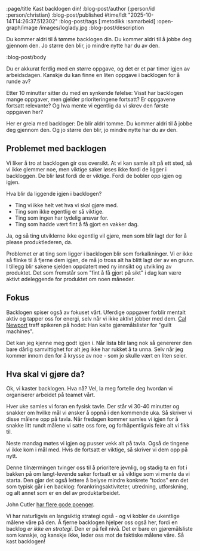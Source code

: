:page/title Kast backlogen din!
:blog-post/author {:person/id :person/christian}
:blog-post/published #time/ldt "2025-10-14T14:26:37.512302"
:blog-post/tags [:metodikk :samarbeid]
:open-graph/image /images/loglady.jpg
:blog-post/description

Du kommer aldri til å tømme backlogen din. Du kommer aldri til å jobbe deg
gjennom den. Jo større den blir, jo mindre nytte har du av den.

:blog-post/body

Du er akkurat ferdig med en større oppgave, og det er et par timer igjen av
arbeidsdagen. Kanskje du kan finne en liten oppgave i backlogen for å runde av?

Etter 10 minutter sitter du med en synkende følelse: Visst har backlogen mange
oppgaver, men gjelder prioriteringene fortsatt? Er oppgavene fortsatt relevante?
Og hva mente vi egentlig da vi skrev den første oppgaven her?

Her er greia med backloger: De blir aldri tomme. Du kommer aldri til å jobbe deg
gjennom den. Og jo større den blir, jo mindre nytte har du av den.

## Problemet med backlogen

Vi liker å tro at backlogen gir oss oversikt. At vi kan samle alt på ett sted,
så vi ikke glemmer noe, men viktige saker løses ikke fordi de ligger i
backloggen. De blir løst fordi de er viktige. Fordi de bobler opp igjen og
igjen.

Hva blir da liggende igjen i backlogen?

- Ting vi ikke helt vet hva vi skal gjøre med.
- Ting som ikke egentlig er så viktige.
- Ting som ingen har tydelig ansvar for.
- Ting som hadde vært fint å få gjort en vakker dag.


Ja, og så ting utviklerne ikke egentlig vil gjøre, men som blir lagt der for å
please produktlederen, da.

Problemet er at ting som ligger i backlogen blir som forkalkninger. Vi er ikke
så flinke til å fjerne dem igjen, de må jo tross alt ha blitt lagt der av en
grunn. I tillegg blir sakene sjelden oppdatert med ny innsikt og utvikling av
produktet. Det som fremstår som "fint å få gjort på sikt" i dag kan være aktivt
ødeleggende for produktet om noen måneder.

## Fokus

Backlogen spiser også av fokuset vårt. Uferdige oppgaver forblir mentalt aktiv
og tapper oss for energi, selv når vi ikke aktivt jobber med dem. [Cal
Newport](https://calnewport.com/) traff spikeren på hodet: Han kalte
gjøremålslister for "guilt machines".

Det kan jeg kjenne meg godt igjen i. Når lista blir lang nok så genererer den
bare dårlig samvittighet for alt jeg ikke har rukket å ta unna. Selv når jeg
kommer innom den for å krysse av noe - som jo skulle vært en liten seier.

## Hva skal vi gjøre da?

Ok, vi kaster backlogen. Hva nå? Vel, la meg fortelle deg hvordan vi organiserer
arbeidet på teamet vårt.

Hver uke samles vi foran en fysisk tavle. Der står vi 30-40 minutter og snakker
om hvilke mål vi ønsker å oppnå i den kommende uka. Så skriver vi disse målene
opp på tavla. Når fredagen kommer samles vi igjen for å snakke litt rundt målene
vi satte oss fore, og forhåpentligvis feire alt vi fikk til.

Neste mandag møtes vi igjen og pusser vekk alt på tavla. Også de tingene vi ikke
kom i mål med. Hvis de fortsatt er viktige, så skriver vi dem opp på nytt.

Denne tilnærmingen tvinger oss til å prioritere jevnlig, og stadig ta en fot i
bakken på om langt-levende saker fortsatt er så viktige som vi mente da vi
starta. Den gjør det også lettere å belyse mindre konkrete "todos" enn det som
typisk går i en backlog: forankringsaktiviteter, utredning, utforskning, og alt
annet som er en del av produktarbeidet.

John Cutler [har flere gode
poenger](https://cutlefish.substack.com/p/tbm-292-friction-documentation-and).

Vi har naturligvis en langsiktig strategi også - og vi kobler de ukentlige
målene våre på den. Å fjerne backlogen hjelper oss også her, fordi en backlog
*er ikke en strategi*. Den er på feil nivå. Det er bare en gjøremålsliste som
kanskje, og kanskje ikke, leder oss mot de faktiske målene våre. Så kast
backlogen!
